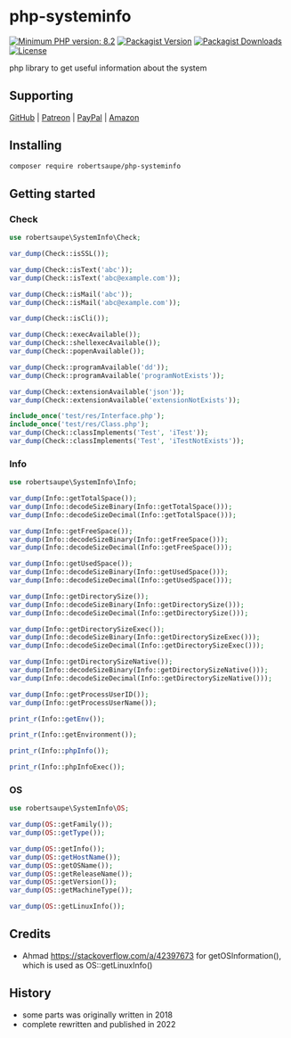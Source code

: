 # php-systeminfo

[![Minimum PHP version: 8.2](https://img.shields.io/badge/php-8.2%2B-blue.svg?color=blue&style=for-the-badge)](https://packagist.org/packages/robertsaupe/php-systeminfo)
[![Packagist Version](https://img.shields.io/packagist/v/robertsaupe/php-systeminfo?color=blue&style=for-the-badge)](https://packagist.org/packages/robertsaupe/php-systeminfo)
[![Packagist Downloads](https://img.shields.io/packagist/dt/robertsaupe/php-systeminfo?color=blue&style=for-the-badge)](https://packagist.org/packages/robertsaupe/php-systeminfo)
[![License](https://img.shields.io/badge/license-MIT-blue.svg?style=for-the-badge)](LICENSE)

php library to get useful information about the system

## Supporting

[GitHub](https://github.com/sponsors/robertsaupe) |
[Patreon](https://www.patreon.com/robertsaupe) |
[PayPal](https://www.paypal.com/donate?hosted_button_id=SQMRNY8YVPCZQ) |
[Amazon](https://www.amazon.de/ref=as_li_ss_tl?ie=UTF8&linkCode=ll2&tag=robertsaupe-21&linkId=b79bc86cee906816af515980cb1db95e&language=de_DE)

## Installing

```sh
composer require robertsaupe/php-systeminfo
```

## Getting started

### Check

```php
use robertsaupe\SystemInfo\Check;

var_dump(Check::isSSL());

var_dump(Check::isText('abc'));
var_dump(Check::isText('abc@example.com'));

var_dump(Check::isMail('abc'));
var_dump(Check::isMail('abc@example.com'));

var_dump(Check::isCli());

var_dump(Check::execAvailable());
var_dump(Check::shellexecAvailable());
var_dump(Check::popenAvailable());

var_dump(Check::programAvailable('dd'));
var_dump(Check::programAvailable('programNotExists'));

var_dump(Check::extensionAvailable('json'));
var_dump(Check::extensionAvailable('extensionNotExists'));

include_once('test/res/Interface.php');
include_once('test/res/Class.php');
var_dump(Check::classImplements('Test', 'iTest'));
var_dump(Check::classImplements('Test', 'iTestNotExists'));
```

### Info

```php
use robertsaupe\SystemInfo\Info;

var_dump(Info::getTotalSpace());
var_dump(Info::decodeSizeBinary(Info::getTotalSpace()));
var_dump(Info::decodeSizeDecimal(Info::getTotalSpace()));

var_dump(Info::getFreeSpace());
var_dump(Info::decodeSizeBinary(Info::getFreeSpace()));
var_dump(Info::decodeSizeDecimal(Info::getFreeSpace()));

var_dump(Info::getUsedSpace());
var_dump(Info::decodeSizeBinary(Info::getUsedSpace()));
var_dump(Info::decodeSizeDecimal(Info::getUsedSpace()));

var_dump(Info::getDirectorySize());
var_dump(Info::decodeSizeBinary(Info::getDirectorySize()));
var_dump(Info::decodeSizeDecimal(Info::getDirectorySize()));

var_dump(Info::getDirectorySizeExec());
var_dump(Info::decodeSizeBinary(Info::getDirectorySizeExec()));
var_dump(Info::decodeSizeDecimal(Info::getDirectorySizeExec()));

var_dump(Info::getDirectorySizeNative());
var_dump(Info::decodeSizeBinary(Info::getDirectorySizeNative()));
var_dump(Info::decodeSizeDecimal(Info::getDirectorySizeNative()));

var_dump(Info::getProcessUserID());
var_dump(Info::getProcessUserName());

print_r(Info::getEnv());

print_r(Info::getEnvironment());

print_r(Info::phpInfo());

print_r(Info::phpInfoExec());
```

### OS

```php
use robertsaupe\SystemInfo\OS;

var_dump(OS::getFamily());
var_dump(OS::getType());

var_dump(OS::getInfo());
var_dump(OS::getHostName());
var_dump(OS::getOSName());
var_dump(OS::getReleaseName());
var_dump(OS::getVersion());
var_dump(OS::getMachineType());

var_dump(OS::getLinuxInfo());
```

## Credits

- Ahmad <https://stackoverflow.com/a/42397673> for getOSInformation(), which is used as OS::getLinuxInfo()

## History

- some parts was originally written in 2018
- complete rewritten and published in 2022

